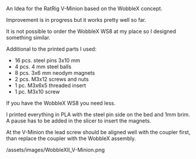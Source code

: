 An Idea for the RatRig V-Minion based on the WobbleX concept. 

Improvement is in progress but it works pretty well so far.

It is not possible to order the WobbleX WS8 at my place so I designed something similar.

Additional to the printed parts I used:
* 16 pcs. steel pins 3x10 mm
* 4 pcs. 4 mm steel balls
* 8 pcs. 3x6 mm neodym magnets
* 2 pcs. M3x12 screws and nuts
* 1 pc. M3x6x5 threaded insert
* 1 pc. M3x10 screw

If you have the WobbleX WS8 you need less.

I printed everything in PLA with the steel pin side on the bed and 1mm brim. A pause has to be added in the slicer to insert the magnets.

At the V-Minion the lead screw should be aligned well with the coupler first, than replace the coupler with the WobbleX assembly.

/assets/images/WobbleXII_V-Minion.png
